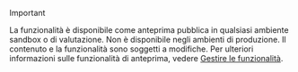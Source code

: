> [!IMPORTANT]
> La funzionalità è disponibile come anteprima pubblica in qualsiasi ambiente sandbox o di valutazione. Non è disponibile negli ambienti di produzione. Il contenuto e la funzionalità sono soggetti a modifiche. Per ulteriori informazioni sulle funzionalità di anteprima, vedere [Gestire le funzionalità](../hr-admin-manage-features.md).